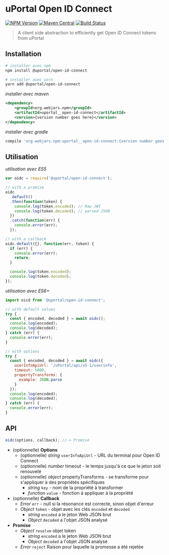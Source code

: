 # uPortal Open ID Connect

[![NPM Version](https://img.shields.io/npm/v/@uportal/open-id-connect.svg)](https://www.npmjs.com/package/@uportal/open-id-connect)
[![Maven Central](https://maven-badges.herokuapp.com/maven-central/org.webjars.npm/uportal__open-id-connect/badge.svg)](https://maven-badges.herokuapp.com/maven-central/org.webjars.npm/uportal__open-id-connect)
[![Build Status](https://travis-ci.org/uPortal-contrib/uPortal-web-components.svg?branch=master)](https://travis-ci.org/uPortal-contrib/uPortal-web-components)

> A client side abstraction to efficiently get Open ID Connect tokens from uPortal

## Installation

```sh
# installer avec npm
npm install @uportal/open-id-connect

# installer avec yarn
yarn add @uportal/open-id-connect
```

_installer avec maven_

```xml
<dependency>
    <groupId>org.webjars.npm</groupId>
    <artifactId>uportal__open-id-connect</artifactId>
    <version>{version number goes here}</version>
</dependency>
```

_installer avec gradle_

```gradle
compile 'org.webjars.npm:uportal__open-id-connect:{version number goes here}'
```

## Utilisation

_utilisation avec ES5_

```js
var oidc = require('@uportal/open-id-connect');

// with a promise
oidc
  .default()
  .then(function(token) {
    console.log(token.encoded); // Raw JWT
    console.log(token.decoded); // parsed JSON
  })
  .catch(function(err) {
    console.error(err);
  });

// with a callback
oidc.default({}, function(err, token) {
  if (err) {
    console.error(err);
    return;
  }

  console.log(token.encoded);
  console.log(token.decoded);
});
```

_utilisation avec ES6+_

```js
import oicd from '@uportal/open-id-connect';

// with default values
try {
  const { encoded, decoded } = await oidc();
  console.log(encoded);
  console.log(decoded);
} catch (err) {
  console.error(err);
}

// with options
try {
  const { encoded, decoded } = await oidc({
    userInfoApiUrl: '/uPortal/api/v5-1/userinfo',
    timeout: 5000,
    propertyTransforms: {
      example: JSON.parse
    }
  });
  console.log(encoded);
  console.log(decoded);
} catch (err) {
  console.error(err);
}
```

## API

```js
oidc(options, callback); //-> Promise
```

- (optionnelle) **Options**
  - (optionnelle) _string_ `userInfoApiUrl` - URL du terminal pour Open ID Connect 
  - (optionnelle) _number_ timeout - le temps jusqu'à ce que le jeton soit renouvelé
  - (optionnelle) _object_ propertyTransforms - se transforme pour s'appliquer à des propriétés spécifiques
    - _string_ `key` - nom de la propriété à transformer
    - _function_ `value` - fonction à appliquer à la propriété
- (optionnelle) **Callback**
  - _Error_ `err` - null si la résonance est correcte, sinon objet d'erreur
  - _Object_ `token` - objet avec  les clés `encoded` et `decoded`
    - _string_ `encoded` a le jeton Web JSON brut
    - _Object_ `decoded` a l'objet JSON analysé
- **Promise**
  - _Object_ `resolve` objet token 
    - _string_ `encoded` a le jeton Web JSON brut
    - _Object_ `decoded` a l'objet JSON analysé
  - _Error_ `reject` Raison pour laquelle la promesse a été rejetée

